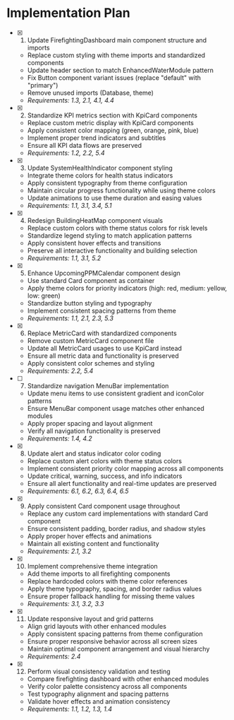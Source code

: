 # Implementation Plan

- [x] 1. Update FirefightingDashboard main component structure and imports





  - Replace custom styling with theme imports and standardized components
  - Update header section to match EnhancedWaterModule pattern
  - Fix Button component variant issues (replace "default" with "primary")
  - Remove unused imports (Database, theme)
  - _Requirements: 1.3, 2.1, 4.1, 4.4_

- [x] 2. Standardize KPI metrics section with KpiCard components





  - Replace custom metric display with KpiCard components
  - Apply consistent color mapping (green, orange, pink, blue)
  - Implement proper trend indicators and subtitles
  - Ensure all KPI data flows are preserved
  - _Requirements: 1.2, 2.2, 5.4_

- [x] 3. Update SystemHealthIndicator component styling





  - Integrate theme colors for health status indicators
  - Apply consistent typography from theme configuration
  - Maintain circular progress functionality while using theme colors
  - Update animations to use theme duration and easing values
  - _Requirements: 1.1, 3.1, 3.4, 5.1_

- [x] 4. Redesign BuildingHeatMap component visuals





  - Replace custom colors with theme status colors for risk levels
  - Standardize legend styling to match application patterns
  - Apply consistent hover effects and transitions
  - Preserve all interactive functionality and building selection
  - _Requirements: 1.1, 3.1, 5.2_

- [x] 5. Enhance UpcomingPPMCalendar component design





  - Use standard Card component as container
  - Apply theme colors for priority indicators (high: red, medium: yellow, low: green)
  - Standardize button styling and typography
  - Implement consistent spacing patterns from theme
  - _Requirements: 1.1, 2.1, 2.3, 5.3_

- [x] 6. Replace MetricCard with standardized components





  - Remove custom MetricCard component file
  - Update all MetricCard usages to use KpiCard instead
  - Ensure all metric data and functionality is preserved
  - Apply consistent color schemes and styling
  - _Requirements: 2.2, 5.4_

- [ ] 7. Standardize navigation MenuBar implementation
  - Update menu items to use consistent gradient and iconColor patterns
  - Ensure MenuBar component usage matches other enhanced modules
  - Apply proper spacing and layout alignment
  - Verify all navigation functionality is preserved
  - _Requirements: 1.4, 4.2_

- [x] 8. Update alert and status indicator color coding





  - Replace custom alert colors with theme status colors
  - Implement consistent priority color mapping across all components
  - Update critical, warning, success, and info indicators
  - Ensure all alert functionality and real-time updates are preserved
  - _Requirements: 6.1, 6.2, 6.3, 6.4, 6.5_

- [x] 9. Apply consistent Card component usage throughout





  - Replace any custom card implementations with standard Card component
  - Ensure consistent padding, border radius, and shadow styles
  - Apply proper hover effects and animations
  - Maintain all existing content and functionality
  - _Requirements: 2.1, 3.2_

- [x] 10. Implement comprehensive theme integration





  - Add theme imports to all firefighting components
  - Replace hardcoded colors with theme color references
  - Apply theme typography, spacing, and border radius values
  - Ensure proper fallback handling for missing theme values
  - _Requirements: 3.1, 3.2, 3.3_

- [x] 11. Update responsive layout and grid patterns





  - Align grid layouts with other enhanced modules
  - Apply consistent spacing patterns from theme configuration
  - Ensure proper responsive behavior across all screen sizes
  - Maintain optimal component arrangement and visual hierarchy
  - _Requirements: 2.4_

- [x] 12. Perform visual consistency validation and testing





  - Compare firefighting dashboard with other enhanced modules
  - Verify color palette consistency across all components
  - Test typography alignment and spacing patterns
  - Validate hover effects and animation consistency
  - _Requirements: 1.1, 1.2, 1.3, 1.4_